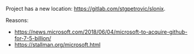 Project has a new location: https://gitlab.com/stgpetrovic/slonix.

Reasons:
  * https://news.microsoft.com/2018/06/04/microsoft-to-acquire-github-for-7-5-billion/
  * https://stallman.org/microsoft.html

